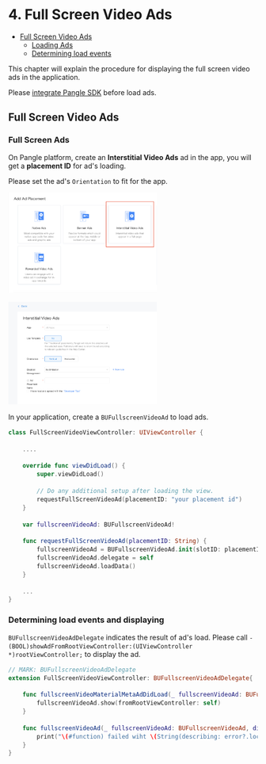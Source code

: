 # 4. Full Screen Video Ads


* [Full Screen Video Ads](#start/fullscreen_ad)
  * [Loading Ads](#start/fullscreen_load)
  * [Determining load events](#start/fullscreen_loadevent)


This chapter will explain the procedure for displaying the full screen video ads in the application.

Please [integrate Pangle SDK](1-integrate_en.md) before load ads.


<a name="start/fullscreen_ad"></a>
## Full Screen Video Ads

<a name="start/fullscreen_load"></a>
### Full Screen Ads

On Pangle platform, create an **Interstitial Video Ads** ad in the app, you will get a **placement ID** for ad's loading.

Please set the ad's `Orientation` to fit for the app.


<img src="pics/fullscreen_add.png" alt="drawing" width="300"/>  <br>

<img src="pics/fullscreen_set.png" alt="drawing" width="300"/>


In your application, create a `BUFullscreenVideoAd` to load ads.


```swift
class FullScreenVideoViewController: UIViewController {

    ....

    override func viewDidLoad() {
        super.viewDidLoad()

        // Do any additional setup after loading the view.
        requestFullScreenVideoAd(placementID: "your placement id")
    }

    var fullscreenVideoAd: BUFullscreenVideoAd!

    func requestFullScreenVideoAd(placementID: String) {
        fullscreenVideoAd = BUFullscreenVideoAd.init(slotID: placementID)
        fullscreenVideoAd.delegate = self
        fullscreenVideoAd.loadData()
    }

    ...
}

```

<a name="start/fullscreen_loadevent"></a>
### Determining load events and displaying

`BUFullscreenVideoAdDelegate` indicates the result of ad's load. Please call `- (BOOL)showAdFromRootViewController:(UIViewController *)rootViewController;` to display the ad.

```swift
// MARK: BUFullscreenVideoAdDelegate
extension FullScreenVideoViewController: BUFullscreenVideoAdDelegate{

    func fullscreenVideoMaterialMetaAdDidLoad(_ fullscreenVideoAd: BUFullscreenVideoAd) {
        fullscreenVideoAd.show(fromRootViewController: self)
    }

    func fullscreenVideoAd(_ fullscreenVideoAd: BUFullscreenVideoAd, didFailWithError error: Error?) {
        print("\(#function) failed wiht \(String(describing: error?.localizedDescription))")
    }
}
```

